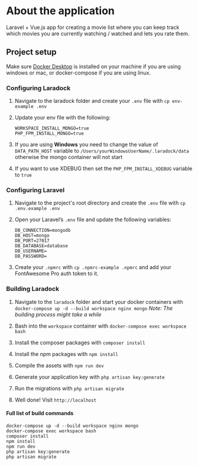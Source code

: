 # About the application

Laravel + Vue.js app for creating a movie list where you can keep track which movies you are currently watching / watched and lets you rate them.

## Project setup

Make sure [Docker Desktop](https://www.docker.com/products/docker-desktop 'Docker dekstop') is installed on your machine if you are using windows or mac, or docker-compose if you are using linux.

### Configuring Laradock

1. Navigate to the laradock folder and create your `.env` file with `cp env-example .env`

2. Update your env file with the following:

   ```
   WORKSPACE_INSTALL_MONGO=true
   PHP_FPM_INSTALL_MONGO=true
   ```

3. If you are using <b>Windows</b> you need to change the value of `DATA_PATH_HOST` variable to `/Users/yourWindowsUserName/.laradock/data` otherwise the mongo container will not start

4. If you want to use XDEBUG then set the `PHP_FPM_INSTALL_XDEBUG` variable to `true`

### Configuring Laravel

1. Navigate to the project's root directory and create the `.env` file with `cp .env.example .env`

2. Open your Laravel’s `.env` file and update the following variables:

   ```
   DB_CONNECTION=mongodb
   DB_HOST=mongo
   DB_PORT=27017
   DB_DATABASE=database
   DB_USERNAME=
   DB_PASSWORD=
   ```

3. Create your `.npmrc` with `cp .npmrc-example .npmrc` and add your FontAwesome Pro auth token to it.

### Building Laradock

1. Navigate to the `laradock` folder and start your docker containers with `docker-compose up -d --build workspace nginx mongo` _Note: The building process might take a while_

2. Bash into the `workspace` container with `docker-compose exec workspace bash`

3. Install the composer packages with `composer install`

4. Install the npm packages with `npm install`

5. Compile the assets with `npm run dev`

6. Generate your application key with `php artisan key:generate`

7. Run the migrations with `php artisan migrate`

8. Well done! Visit `http://localhost`

#### Full list of build commands

```
docker-compose up -d --build workspace nginx mongo
docker-compose exec workspace bash
composer install
npm install
npm run dev
php artisan key:generate
php artisan migrate
```
